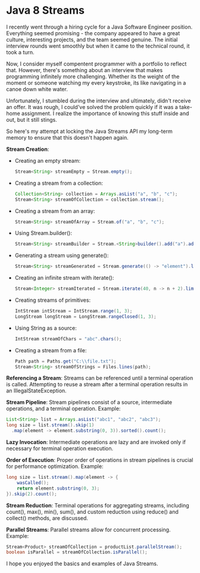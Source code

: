 # Java 8 Streams

I recently went through a hiring cycle for a Java Software Engineer position. Everything seemed promising - the company appeared to have a great culture, interesting projects, and the team seemed genuine. The initial interview rounds went smoothly but when it came to the technical round, it took a turn.

Now, I consider myself compentent programmer with a portfolio to reflect that. However, there's something about an interview that makes programming infinitely more challenging. Whether its the weight of the moment or someone watching my every keystroke, its like navigating in a canoe down white water.

Unfortunately, I stumbled during the interview and ultimately, didn't receive an offer. It was rough, I could've solved the problem quickly if it was a take-home assignment. I realize the importance of knowing this stuff inside and out, but it still stings. 

So here's my attempt at locking the Java Streams API my long-term memory to ensure that this doesn't happen again. 


**Stream Creation**:

- Creating an empty stream:
     ```java
     Stream<String> streamEmpty = Stream.empty();
     ```
- Creating a stream from a collection:
     ```java
     Collection<String> collection = Arrays.asList("a", "b", "c");
     Stream<String> streamOfCollection = collection.stream();
     ```

- Creating a stream from an array:
     ```java
     Stream<String> streamOfArray = Stream.of("a", "b", "c");
     ```

- Using Stream.builder():
     ```java
     Stream<String> streamBuilder = Stream.<String>builder().add("a").add("b").add("c").build();
     ```

- Generating a stream using generate():
     ```java
     Stream<String> streamGenerated = Stream.generate(() -> "element").limit(10);
     ```

- Creating an infinite stream with iterate():
     ```java
     Stream<Integer> streamIterated = Stream.iterate(40, n -> n + 2).limit(20);
     ```

- Creating streams of primitives:
     ```java
     IntStream intStream = IntStream.range(1, 3);
     LongStream longStream = LongStream.rangeClosed(1, 3);
     ```

- Using String as a source:
     ```java
     IntStream streamOfChars = "abc".chars();
     ```

- Creating a stream from a file:
     ```java
     Path path = Paths.get("C:\\file.txt");
     Stream<String> streamOfStrings = Files.lines(path);
     ```

**Referencing a Stream**: Streams can be referenced until a terminal operation is called. Attempting to reuse a stream after a terminal operation results in an IllegalStateException.

**Stream Pipeline**: Stream pipelines consist of a source, intermediate operations, and a terminal operation. Example:
   ```java
   List<String> list = Arrays.asList("abc1", "abc2", "abc3");
   long size = list.stream().skip(1)
     .map(element -> element.substring(0, 3)).sorted().count();
   ```

**Lazy Invocation**: Intermediate operations are lazy and are invoked only if necessary for terminal operation execution.

**Order of Execution**: Proper order of operations in stream pipelines is crucial for performance optimization. Example:
   ```java
   long size = list.stream().map(element -> {
       wasCalled();
       return element.substring(0, 3);
   }).skip(2).count();
   ```

**Stream Reduction**: Terminal operations for aggregating streams, including count(), max(), min(), sum(), and custom reduction using reduce() and collect() methods, are discussed.

**Parallel Streams**: Parallel streams allow for concurrent processing. Example:
   ```java
   Stream<Product> streamOfCollection = productList.parallelStream();
   boolean isParallel = streamOfCollection.isParallel();
   ```

I hope you enjoyed the basics and examples of Java Streams.  
